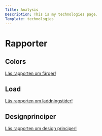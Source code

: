 ```yaml
---
Title: Analysis
Description: This is my technologies page.
Template: technologies
---
```


<div class="item_title">
<h1>Rapporter</h1>
</div>

<div class="item1">
<h2>Colors</h2>
<p>
<a href="analysis/01_colors">Läs rapporten om färger!</a>
</p>
</div>

<div class="item2">
<h2>Load</h2>
<p>
<a href="analysis/02_load">Läs rapporten om laddningstider!</a>
</p>
</div>

<div class="item8">
<h2>Designprinciper</h2>
<p>
<a href="analysis/03_design_principles">Läs rapporten om design principer!</a>
</p>
</div>
</div>